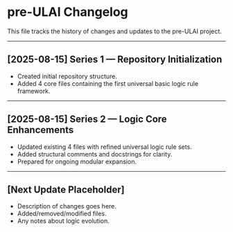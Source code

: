 # pre-ULAI Changelog

This file tracks the history of changes and updates to the pre-ULAI project.

---

## [2025-08-15] Series 1 — Repository Initialization
- Created initial repository structure.
- Added 4 core files containing the first universal basic logic rule framework.

---

## [2025-08-15] Series 2 — Logic Core Enhancements
- Updated existing 4 files with refined universal logic rule sets.
- Added structural comments and docstrings for clarity.
- Prepared for ongoing modular expansion.

---

## [Next Update Placeholder]
- Description of changes goes here.
- Added/removed/modified files.
- Any notes about logic evolution.

